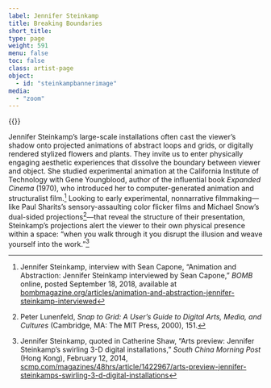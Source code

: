 ```yaml
---
label: Jennifer Steinkamp
title: Breaking Boundaries
short_title:
type: page
weight: 591
menu: false
toc: false
class: artist-page
object:
  - id: "steinkampbannerimage"
media:
  - "zoom"
---
```

{{<q-figure id="steinkampbannerimage" >}}

Jennifer Steinkamp’s large-scale installations often cast the viewer’s shadow onto projected animations of abstract loops and grids, or digitally rendered stylized flowers and plants. They invite us to enter physically engaging aesthetic experiences that dissolve the boundary between viewer and object. She studied experimental animation at the California Institute of Technology with Gene Youngblood, author of the influential book *Expanded Cinema* (1970), who introduced her to computer-generated animation and structuralist film.[^1] Looking to early experimental, nonnarrative filmmaking—like Paul Sharits’s sensory-assaulting color flicker films and Michael Snow’s dual-sided projections[^2]—that reveal the structure of their presentation, Steinkamp’s projections alert the viewer to their own physical presence within a space: “when you walk through it you disrupt the illusion and weave yourself into the work.”[^3]

[^1]: Jennifer Steinkamp, interview with Sean Capone, “Animation and Abstraction: Jennifer Steinkamp interviewed by Sean Capone,” *BOMB* online, posted September 18, 2018, available at [bombmagazine.org/articles/animation-and-abstraction-jennifer-steinkamp-interviewed](https://bombmagazine.org/articles/animation-and-abstraction-jennifer-steinkamp-interviewed)

[^2]: Peter Lunenfeld, *Snap to Grid: A User’s Guide to Digital Arts, Media, and Cultures* (Cambridge, MA: The MIT Press, 2000), 151.

[^3]: Jennifer Steinkamp, quoted in Catherine Shaw, “Arts preview: Jennifer Steinkamp’s swirling 3-D digital installations,” *South China Morning Post* (Hong Kong), February 12, 2014, [scmp.com/magazines/48hrs/article/1422967/arts-preview-jennifer-steinkamps-swirling-3-d-digital-installations](https://www.scmp.com/magazines/48hrs/article/1422967/arts-preview-jennifer-steinkamps-swirling-3-d-digital-installations)
